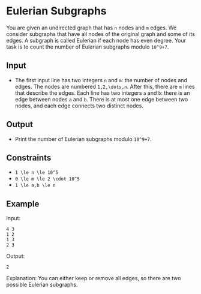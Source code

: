 # Eulerian Subgraphs 

You are given an undirected graph that has ```n``` nodes and ```m``` edges.
We consider subgraphs that have all nodes of the original graph and some of its edges. A subgraph is called Eulerian if each node has even degree.
Your task is to count the number of Eulerian subgraphs modulo ```10^9+7```.
## Input
- The first input line has two integers ```n``` and ```m```: the number of nodes and edges. The nodes are numbered ```1,2,\dots,n```.
After this, there are ```m``` lines that describe the edges. Each line has two integers ```a``` and ```b```: there is an edge between nodes ```a``` and ```b```. There is at most one edge between two nodes, and each edge connects two distinct nodes.
## Output
- Print the number of Eulerian subgraphs modulo ```10^9+7```.
## Constraints

- ```1 \le n \le 10^5```
- ```0 \le m \le 2 \cdot 10^5```
- ```1 \le a,b \le n```

## Example
Input:
```
4 3
1 2
1 3
2 3
```

Output:
```
2
```

Explanation: You can either keep or remove all edges, so there are two possible Eulerian subgraphs.
